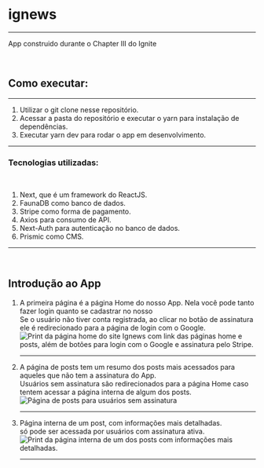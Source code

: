 # ignews

<hr />
<p>App construido durante o Chapter III do Ignite</p>
<br />
<h2>Como executar:</h2>
<hr />
<ol>
  <li>Utilizar o git clone nesse repositório.</li>
  <li>
    Acessar a pasta do repositório e executar o yarn para instalação de
    dependências.
  </li>
  <li>Executar yarn dev para rodar o app em desenvolvimento.</li>
</ol>
<hr />
<h3>Tecnologias utilizadas:</h3>
<br />
<ol>
  <li>Next, que é um framework do ReactJS.</li>
  <li>FaunaDB como banco de dados.</li>
  <li>Stripe como forma de pagamento.</li>
  <li>Axios para consumo de API.</li>
  <li>Next-Auth para autenticação no banco de dados.</li>
  <li>Prismic como CMS.</li>
</ol>
<hr />
<br />
<h2>Introdução ao App</h2>
<ol>
  <li>
    A primeira página é a página Home do nosso App. Nela você pode tanto fazer
    login quanto se cadastrar no nosso<br />
    Se o usuário não tiver conta registrada, ao clicar no botão de assinatura
    ele é redirecionado para a página de login com o Google.
    <img
      src="https://imagensbrasil.org/images/2022/03/21/img1.md.jpg"
      alt="Print da página home do site Ignews com link das páginas home e posts, além de botões para login com o Google e assinatura pelo Stripe."
      aria-label="Print da página Home do site Ignews."
    />
  </li>
  <hr>
  <li>
    A página de posts tem um resumo dos posts mais acessados para aqueles que
    não tem a assinatura do App. <br />
    Usuários sem assinatura são redirecionados para a página Home caso tentem
    acessar a página interna de algum dos posts.
    <img
      src="https://imagensbrasil.org/images/2022/03/21/img2.jpg"
      alt="Página de posts para usuários sem assinatura"
      aria-label="Print da página de posts do site Ignews para usuários sem assinatura, onde só é exibido um resumo dos posts mais acessados"
    />
  </li>
  <hr>
  <li>
    Página interna de um post, com informações mais detalhadas. <br />
    só pode ser acessada por usuários com assinatura ativa.
    <img
      src="https://imagensbrasil.org/images/2022/03/21/img4.jpg"
      alt="Print da página interna de um dos posts com informações mais detalhadas."
      aria-label="Print da página interna de um dos posts com informações mais detalhadas. A seguir as informações do post selecionado: "
    />
  </li>
  <hr>
</ol>
